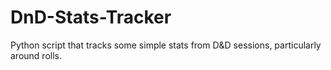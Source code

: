DnD-Stats-Tracker
=================

Python script that tracks some simple stats from D&amp;D sessions, particularly around rolls.
